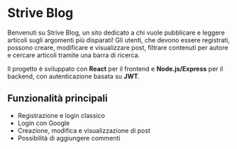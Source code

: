 # Strive Blog

Benvenuti su Strive Blog, un sito dedicato a chi vuole pubblicare e leggere articoli sugli argomenti più disparati! 
Gli utenti, che devono essere registrati, possono creare, modificare e visualizzare post, filtrare contenuti per autore e cercare articoli tramite una barra di ricerca.  

Il progetto è sviluppato con **React** per il frontend e **Node.js/Express** per il backend, con autenticazione basata su **JWT**.  

## Funzionalità principali
- Registrazione e login classico
- Login con Google
- Creazione, modifica e visualizzazione di post
- Possibilità di aggiungere commenti
